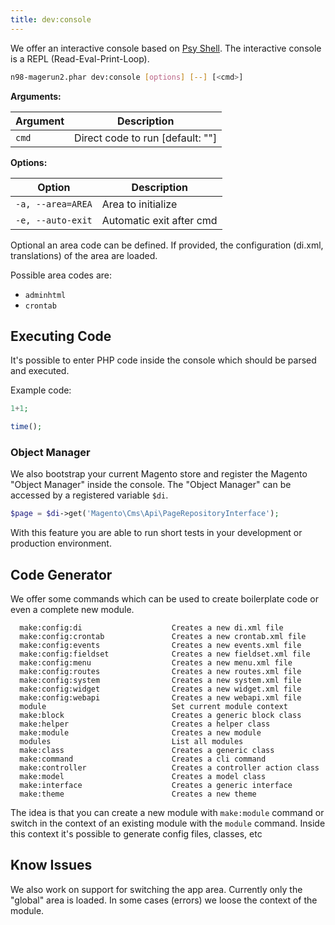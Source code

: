 ```yaml
---
title: dev:console
---
```


We offer an interactive console based on [Psy Shell](http://psysh.org/).
The interactive console is a REPL (Read-Eval-Print-Loop).


```sh
n98-magerun2.phar dev:console [options] [--] [<cmd>]
```

**Arguments:**

| Argument | Description                |
|----------|----------------------------|
| `cmd`    | Direct code to run [default: ""] |

**Options:**

| Option           | Description                |
|------------------|----------------------------|
| `-a, --area=AREA`| Area to initialize         |
| `-e, --auto-exit`| Automatic exit after cmd   |

Optional an area code can be defined. If provided, the configuration (di.xml, translations) of the area are loaded.

Possible area codes are:

- `adminhtml`
- `crontab`

## Executing Code


It's possible to enter PHP code inside the console which should be parsed and executed.

Example code:

```php
1+1;

time();
```

### Object Manager

We also bootstrap your current Magento store and register the Magento "Object Manager" inside the console.
The "Object Manager" can be accessed by a registered variable `$di`.

```php
$page = $di->get('Magento\Cms\Api\PageRepositoryInterface');
```

With this feature you are able to run short tests in your development or production environment.

## Code Generator

We offer some commands which can be used to create boilerplate code or even a complete new module.

```
  make:config:di                    Creates a new di.xml file
  make:config:crontab               Creates a new crontab.xml file
  make:config:events                Creates a new events.xml file
  make:config:fieldset              Creates a new fieldset.xml file
  make:config:menu                  Creates a new menu.xml file
  make:config:routes                Creates a new routes.xml file
  make:config:system                Creates a new system.xml file
  make:config:widget                Creates a new widget.xml file
  make:config:webapi                Creates a new webapi.xml file
  module                            Set current module context
  make:block                        Creates a generic block class
  make:helper                       Creates a helper class
  make:module                       Creates a new module
  modules                           List all modules
  make:class                        Creates a generic class
  make:command                      Creates a cli command
  make:controller                   Creates a controller action class
  make:model                        Creates a model class
  make:interface                    Creates a generic interface
  make:theme                        Creates a new theme
```

The idea is that you can create a new module with `make:module` command or switch in the context of an existing module with the `module` command.
Inside this context it's possible to generate config files, classes, etc


## Know Issues

We also work on support for switching the app area. Currently only the "global" area is loaded.
In some cases (errors) we loose the context of the module.
